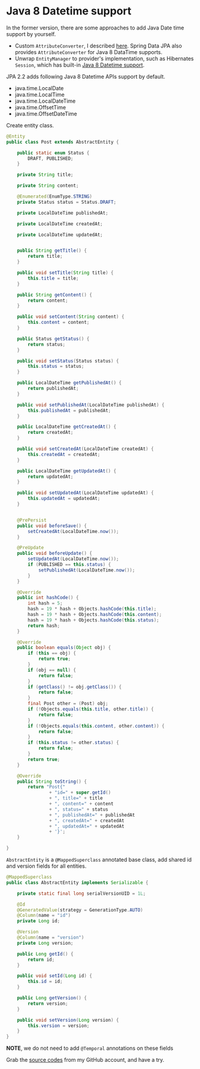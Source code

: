 # Java 8 Datetime support

In the former version, there are some approaches to add Java Date time support by yourself.

* Custom `AttributeConverter`, I described [here](https://github.com/hantsy/ee7-sandbox/wiki/jpa-converter). Spring Data JPA also provides `AttributeConverter` for Java 8 DataTime supports.
* Unwrap `EntityManager` to provider's implementation, such as Hibernates `Session`, which has built-in [Java 8 Datetime support](https://github.com/hantsy/angularjs-ee7-sample/wiki/java8). 

JPA 2.2 adds following Java 8 Datetime APIs support by default.

* java.time.LocalDate
* java.time.LocalTime
* java.time.LocalDateTime
* java.time.OffsetTime
* java.time.OffsetDateTime

Create entity class.

```java
@Entity
public class Post extends AbstractEntity {

    public static enum Status {
        DRAFT, PUBLISHED;
    }

    private String title;

    private String content;

    @Enumerated(EnumType.STRING)
    private Status status = Status.DRAFT;

    private LocalDateTime publishedAt;

    private LocalDateTime createdAt;

    private LocalDateTime updatedAt;


    public String getTitle() {
        return title;
    }

    public void setTitle(String title) {
        this.title = title;
    }

    public String getContent() {
        return content;
    }

    public void setContent(String content) {
        this.content = content;
    }

    public Status getStatus() {
        return status;
    }

    public void setStatus(Status status) {
        this.status = status;
    }

    public LocalDateTime getPublishedAt() {
        return publishedAt;
    }

    public void setPublishedAt(LocalDateTime publishedAt) {
        this.publishedAt = publishedAt;
    }

    public LocalDateTime getCreatedAt() {
        return createdAt;
    }

    public void setCreatedAt(LocalDateTime createdAt) {
        this.createdAt = createdAt;
    }

    public LocalDateTime getUpdatedAt() {
        return updatedAt;
    }

    public void setUpdatedAt(LocalDateTime updatedAt) {
        this.updatedAt = updatedAt;
    }


    @PrePersist
    public void beforeSave() {
        setCreatedAt(LocalDateTime.now());
    }

    @PreUpdate
    public void beforeUpdate() {
        setUpdatedAt(LocalDateTime.now());
        if (PUBLISHED == this.status) {
            setPublishedAt(LocalDateTime.now());
        }
    }

    @Override
    public int hashCode() {
        int hash = 5;
        hash = 19 * hash + Objects.hashCode(this.title);
        hash = 19 * hash + Objects.hashCode(this.content);
        hash = 19 * hash + Objects.hashCode(this.status);
        return hash;
    }

    @Override
    public boolean equals(Object obj) {
        if (this == obj) {
            return true;
        }
        if (obj == null) {
            return false;
        }
        if (getClass() != obj.getClass()) {
            return false;
        }
        final Post other = (Post) obj;
        if (!Objects.equals(this.title, other.title)) {
            return false;
        }
        if (!Objects.equals(this.content, other.content)) {
            return false;
        }
        if (this.status != other.status) {
            return false;
        }
        return true;
    }

    @Override
    public String toString() {
        return "Post{"
                + "id=" + super.getId()
                + ", title=" + title
                + ", content=" + content
                + ", status=" + status
                + ", publishedAt=" + publishedAt
                + ", createdAt=" + createdAt
                + ", updatedAt=" + updatedAt
                + '}';
    }

}
```

`AbstractEntity` is a `@MappedSuperclass` annotated base class, add shared id and version fields for all entities.

```java
@MappedSuperclass
public class AbstractEntity implements Serializable {

    private static final long serialVersionUID = 1L;

    @Id
    @GeneratedValue(strategy = GenerationType.AUTO)
    @Column(name = "id")
    private Long id;

    @Version
    @Column(name = "version")
    private Long version;

    public Long getId() {
        return id;
    }

    public void setId(Long id) {
        this.id = id;
    }

    public Long getVersion() {
        return version;
    }

    public void setVersion(Long version) {
        this.version = version;
    }
}
```

**NOTE**, we do not need to add `@Temporal` annotations on these fields

Grab the [source codes](https://github.com/hantsy/ee8-sandbox) from my GitHub account, and have a try.

